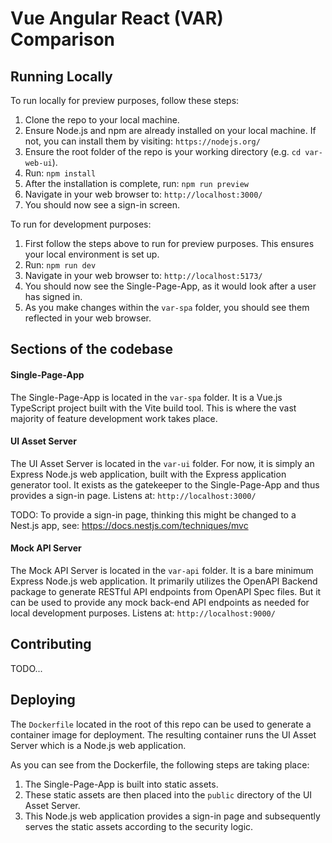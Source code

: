 # Vue Angular React (VAR) Comparison

## Running Locally

To run locally for preview purposes, follow these steps:

1. Clone the repo to your local machine.
1. Ensure Node.js and npm are already installed on your local machine. If not, you can install them by visiting: `https://nodejs.org/`
1. Ensure the root folder of the repo is your working directory (e.g. `cd var-web-ui`).
1. Run: `npm install`
1. After the installation is complete, run: `npm run preview`
1. Navigate in your web browser to: `http://localhost:3000/`
1. You should now see a sign-in screen.

To run for development purposes:

1. First follow the steps above to run for preview purposes. This ensures your local environment is set up.
1. Run: `npm run dev`
1. Navigate in your web browser to: `http://localhost:5173/`
1. You should now see the Single-Page-App, as it would look after a user has signed in.
1. As you make changes within the `var-spa` folder, you should see them reflected in your web browser.

## Sections of the codebase

#### Single-Page-App

The Single-Page-App is located in the `var-spa` folder. It is a Vue.js TypeScript project built with the Vite build tool. This is where the vast majority of feature development work takes place.

#### UI Asset Server

The UI Asset Server is located in the `var-ui` folder. For now, it is simply an Express Node.js web application, built with the Express application generator tool. It exists as the gatekeeper to the Single-Page-App and thus provides a sign-in page. Listens at: `http://localhost:3000/`

TODO: To provide a sign-in page, thinking this might be changed to a Nest.js app, see: https://docs.nestjs.com/techniques/mvc

#### Mock API Server

The Mock API Server is located in the `var-api` folder. It is a bare minimum Express Node.js web application. It primarily utilizes the OpenAPI Backend package to generate RESTful API endpoints from OpenAPI Spec files. But it can be used to provide any mock back-end API endpoints as needed for local development purposes. Listens at: `http://localhost:9000/`

## Contributing

TODO...

## Deploying

The `Dockerfile` located in the root of this repo can be used to generate a container image for deployment. The resulting container runs the UI Asset Server which is a Node.js web application.

As you can see from the Dockerfile, the following steps are taking place:

1. The Single-Page-App is built into static assets.
1. These static assets are then placed into the `public` directory of the UI Asset Server.
1. This Node.js web application provides a sign-in page and subsequently serves the static assets according to the security logic.
